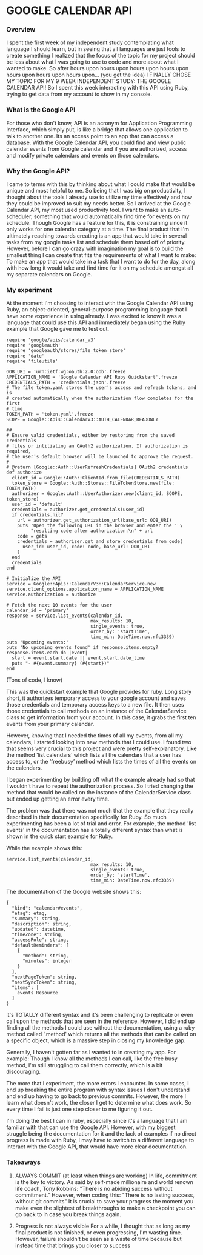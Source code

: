 
# GOOGLE CALENDAR API

### Overview
I spent the first week of my independent study contemplating what language I should learn, but in seeing that all languages are just tools to create something I realized that the focus of the topic for my project should be less about what I was going to use to code and more about what I wanted to make. 
So after hours upon hours upon hours upon hours upon hours upon hours upon hours upon... (you get the idea) I FINALLY CHOSE MY TOPIC FOR MY 9 WEEK INDEPENDENT STUDY:
THE GOOGLE CALENDAR API!
So I spent this week interacting with this API using Ruby, trying to get data from my account to show in my console. 

### What is the Google API
For those who don't know, API is an acronym for Application Programming Interface, which simply put, is like a bridge that allows one application to talk to another one. Its an access point to an app that can access a database.
With the Google Calendar API, you could find and view public calendar events from Google calendar and if you are authorized,  access and modify private calendars and events on those calendars.

### Why the Google API?
I came to terms with this by thinking about what I could make that would be unique and most helpful to me. So being that I was big on productivity, I thought about the tools I already use to utilize my time effectively and how they could be improved to suit my needs better. So I arrived at the Google Calendar API, my most used productivity tool. 
I want to make an auto- scheduler, something that would automatically find time for events on my schedule. Though Google has a feature for this, it is constraining since it only works for one calendar category at a time. The final product that I'm ultimately reaching towards creating is an app that would take in several tasks from my google tasks list and schedule them based off of priority. 
However, before I can go crazy with imagination my goal is to build the smallest thing I can create that fits the requirements of what I want to make:    
To make an app that would take in a task that I want to do for the day, along with how long it would take and find time for it on my schedule amongst all my separate calendars on Google.


### My experiment
At the moment I'm choosing to interact with the Google Calendar API using Ruby, an object-oriented, general-purpose programming language that I have some experience in using already. 
I was excited to know it was a language that could use this API and immediately began using the Ruby example that Google gave me to test out. 

```
require 'google/apis/calendar_v3'
require 'googleauth'
require 'googleauth/stores/file_token_store'
require 'date'
require 'fileutils'

OOB_URI = 'urn:ietf:wg:oauth:2.0:oob'.freeze
APPLICATION_NAME = 'Google Calendar API Ruby Quickstart'.freeze
CREDENTIALS_PATH = 'credentials.json'.freeze
# The file token.yaml stores the user's access and refresh tokens, and is
# created automatically when the authorization flow completes for the first
# time.
TOKEN_PATH = 'token.yaml'.freeze
SCOPE = Google::Apis::CalendarV3::AUTH_CALENDAR_READONLY

##
# Ensure valid credentials, either by restoring from the saved credentials
# files or intitiating an OAuth2 authorization. If authorization is required,
# the user's default browser will be launched to approve the request.
#
# @return [Google::Auth::UserRefreshCredentials] OAuth2 credentials
def authorize
  client_id = Google::Auth::ClientId.from_file(CREDENTIALS_PATH)
  token_store = Google::Auth::Stores::FileTokenStore.new(file: TOKEN_PATH)
  authorizer = Google::Auth::UserAuthorizer.new(client_id, SCOPE, token_store)
  user_id = 'default'
  credentials = authorizer.get_credentials(user_id)
  if credentials.nil?
    url = authorizer.get_authorization_url(base_url: OOB_URI)
    puts 'Open the following URL in the browser and enter the ' \
         "resulting code after authorization:\n" + url
    code = gets
    credentials = authorizer.get_and_store_credentials_from_code(
      user_id: user_id, code: code, base_url: OOB_URI
    )
  end
  credentials
end

# Initialize the API
service = Google::Apis::CalendarV3::CalendarService.new
service.client_options.application_name = APPLICATION_NAME
service.authorization = authorize

# Fetch the next 10 events for the user
calendar_id = 'primary'
response = service.list_events(calendar_id,
                               max_results: 10,
                               single_events: true,
                               order_by: 'startTime',
                               time_min: DateTime.now.rfc3339)
puts 'Upcoming events:'
puts 'No upcoming events found' if response.items.empty?
response.items.each do |event|
  start = event.start.date || event.start.date_time
  puts "- #{event.summary} (#{start})"
end
```

(Tons of code, I know)

This was the quickstart example that Google provides for ruby. Long story short, it authorizes temporary access to your google account and saves those credentials and temporary access keys to a new file. It then uses those credentials to call methods on an instance of the CalendarService class to get information from your account. In this case, it grabs the first ten events from your primary calendar.
 
However, knowing that I needed the times of all my events, from all my calendars, I started looking into new methods that I could use. I found two that seems very crucial to this project and were pretty self-explanatory. Like the method ‘list calendars’ which lists all the calendars that a user has access to, or the ‘freebusy’ method which lists the times of all the events on the calendars.

I began experimenting by building off what the example already had so that I wouldn't have to repeat the authorization process. So I tried changing the method that would be called on the instance of the CalendarService class but ended up getting an error every time. 


The problem was that there was not much that the example that they really described in their documentation specifically for Ruby. So much experimenting has been a lot of trial and error. For example, the method 'list events' in the documentation has a totally different syntax than what is shown in the quick start example for Ruby.

While the example shows this:
```
service.list_events(calendar_id,
                               max_results: 10,
                               single_events: true,
                               order_by: 'startTime',
                               time_min: DateTime.now.rfc3339)
```

The documentation of the Google website shows this:

```
{
  "kind": "calendar#events",
  "etag": etag,
  "summary": string,
  "description": string,
  "updated": datetime,
  "timeZone": string,
  "accessRole": string,
  "defaultReminders": [
    {
      "method": string,
      "minutes": integer
    }
  ],
  "nextPageToken": string,
  "nextSyncToken": string,
  "items": [
    events Resource
  ]
}
```
it's TOTALLY different syntax and it's been challenging to replicate or even call upon the methods that are seen in the reference. However, I did end up finding all the methods I could use without the documentation, using a ruby method called  '.method' which returns all the methods that can be called on a specific object,  which is a massive step in closing my knowledge gap.

Generally, I haven't gotten far as I wanted to in creating my app. For example: Though I know all the methods I can call, like the free busy method, I'm still struggling to call them correctly, which is a bit discouraging.

The more that I experiment, the more errors I encounter. In some cases, I end up breaking the entire program with syntax issues I don't understand and end up having to go back to previous commits. However, the more I learn what doesn't work, the closer I get to determine what does work. So every time I fail is just one step closer to me figuring it out. 

I'm doing the best I can in ruby, especially since it's a language that I am familiar with that can use the Google API. However, with my biggest struggle being the documentation for it and the lack of examples if no direct progress  is made with Ruby,  I may have to switch to a  different language to interact with the Google API, that would have more clear documentation.






### Takeaways 

1. ALWAYS COMMIT (at least when things are working)
In life, commitment is the key to victory. As said by self-made millionaire and world renown life coach, Tony Robbins: "There is no abiding success without commitment." However, when coding this: "There is no lasting success, without git commits" It is crucial to save your progress the moment you make even the slightest of breakthroughs to make a checkpoint you can go back to in case you break things again.

2. Progress is not always visible
For a while, I thought that as long as my final product is not finished, or even progressing, I'm wasting time. However, failure shouldn't be seen as a waste of time because but instead time that brings you closer to success

